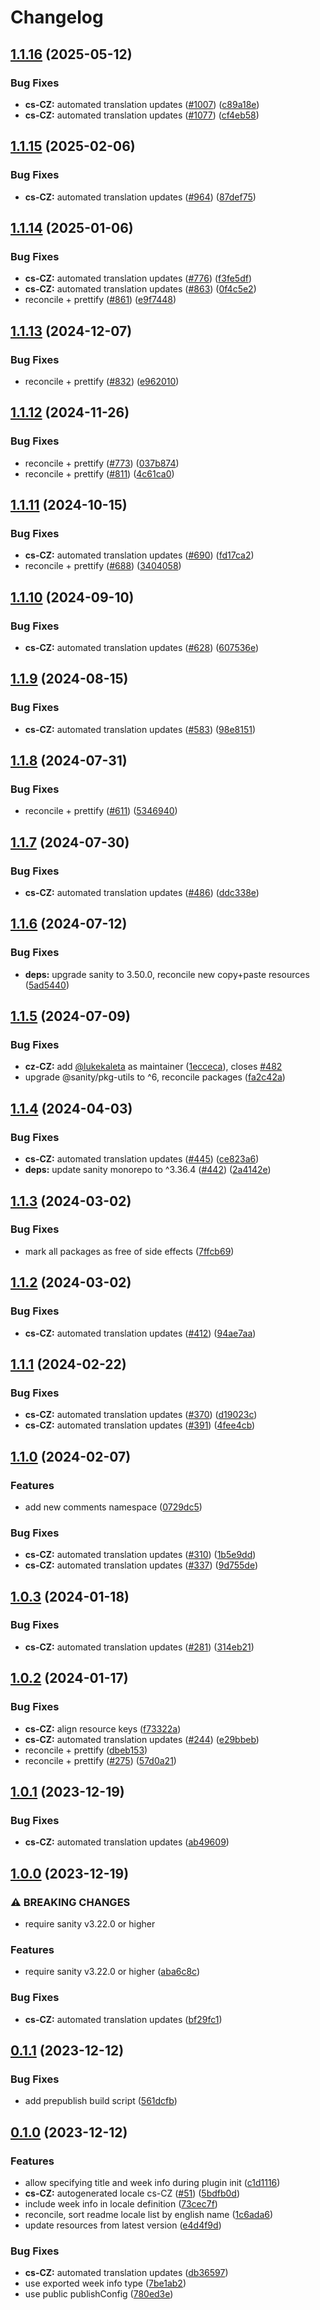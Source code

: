 # Changelog

## [1.1.16](https://github.com/sanity-io/locales/compare/locale-cs-cz-v1.1.15...locale-cs-cz-v1.1.16) (2025-05-12)


### Bug Fixes

* **cs-CZ:** automated translation updates ([#1007](https://github.com/sanity-io/locales/issues/1007)) ([c89a18e](https://github.com/sanity-io/locales/commit/c89a18e4c3fd82619ab40a3a6c6c802c349c7eeb))
* **cs-CZ:** automated translation updates ([#1077](https://github.com/sanity-io/locales/issues/1077)) ([cf4eb58](https://github.com/sanity-io/locales/commit/cf4eb5889b11aaa63713a197083095317630a521))

## [1.1.15](https://github.com/sanity-io/locales/compare/locale-cs-cz-v1.1.14...locale-cs-cz-v1.1.15) (2025-02-06)


### Bug Fixes

* **cs-CZ:** automated translation updates ([#964](https://github.com/sanity-io/locales/issues/964)) ([87def75](https://github.com/sanity-io/locales/commit/87def75d78c113c08e33edecf041e07ad4e2c403))

## [1.1.14](https://github.com/sanity-io/locales/compare/locale-cs-cz-v1.1.13...locale-cs-cz-v1.1.14) (2025-01-06)


### Bug Fixes

* **cs-CZ:** automated translation updates ([#776](https://github.com/sanity-io/locales/issues/776)) ([f3fe5df](https://github.com/sanity-io/locales/commit/f3fe5dfac029d761b9ce7e264aa53601f243dee9))
* **cs-CZ:** automated translation updates ([#863](https://github.com/sanity-io/locales/issues/863)) ([0f4c5e2](https://github.com/sanity-io/locales/commit/0f4c5e2a4786482cbe3f84b7ed691f68cb6b810d))
* reconcile + prettify ([#861](https://github.com/sanity-io/locales/issues/861)) ([e9f7448](https://github.com/sanity-io/locales/commit/e9f7448460b48fc803bd6604aada91630348ab95))

## [1.1.13](https://github.com/sanity-io/locales/compare/locale-cs-cz-v1.1.12...locale-cs-cz-v1.1.13) (2024-12-07)


### Bug Fixes

* reconcile + prettify ([#832](https://github.com/sanity-io/locales/issues/832)) ([e962010](https://github.com/sanity-io/locales/commit/e9620109a7ee1a0ad4eadeaebf8f3d05ee703747))

## [1.1.12](https://github.com/sanity-io/locales/compare/locale-cs-cz-v1.1.11...locale-cs-cz-v1.1.12) (2024-11-26)


### Bug Fixes

* reconcile + prettify ([#773](https://github.com/sanity-io/locales/issues/773)) ([037b874](https://github.com/sanity-io/locales/commit/037b8747ab096387a988bef3e632812f7217f53f))
* reconcile + prettify ([#811](https://github.com/sanity-io/locales/issues/811)) ([4c61ca0](https://github.com/sanity-io/locales/commit/4c61ca096c2fd158aefd895681bb0b7c2a634234))

## [1.1.11](https://github.com/sanity-io/locales/compare/locale-cs-cz-v1.1.10...locale-cs-cz-v1.1.11) (2024-10-15)


### Bug Fixes

* **cs-CZ:** automated translation updates ([#690](https://github.com/sanity-io/locales/issues/690)) ([fd17ca2](https://github.com/sanity-io/locales/commit/fd17ca2e5f4b010d1f8ebe4fa60f8cddad572e02))
* reconcile + prettify ([#688](https://github.com/sanity-io/locales/issues/688)) ([3404058](https://github.com/sanity-io/locales/commit/3404058c7a55c2163d680d84953f7ac5defb2066))

## [1.1.10](https://github.com/sanity-io/locales/compare/locale-cs-cz-v1.1.9...locale-cs-cz-v1.1.10) (2024-09-10)


### Bug Fixes

* **cs-CZ:** automated translation updates ([#628](https://github.com/sanity-io/locales/issues/628)) ([607536e](https://github.com/sanity-io/locales/commit/607536e4293692205e95b95f8359e471b8b24847))

## [1.1.9](https://github.com/sanity-io/locales/compare/locale-cs-cz-v1.1.8...locale-cs-cz-v1.1.9) (2024-08-15)


### Bug Fixes

* **cs-CZ:** automated translation updates ([#583](https://github.com/sanity-io/locales/issues/583)) ([98e8151](https://github.com/sanity-io/locales/commit/98e8151c073ccb3fa6ae273c209dc63fd47e0d28))

## [1.1.8](https://github.com/sanity-io/locales/compare/locale-cs-cz-v1.1.7...locale-cs-cz-v1.1.8) (2024-07-31)


### Bug Fixes

* reconcile + prettify ([#611](https://github.com/sanity-io/locales/issues/611)) ([5346940](https://github.com/sanity-io/locales/commit/534694059e674d5150f7f484fd79411b0f5b74a2))

## [1.1.7](https://github.com/sanity-io/locales/compare/locale-cs-cz-v1.1.6...locale-cs-cz-v1.1.7) (2024-07-30)


### Bug Fixes

* **cs-CZ:** automated translation updates ([#486](https://github.com/sanity-io/locales/issues/486)) ([ddc338e](https://github.com/sanity-io/locales/commit/ddc338eac40b905d16f518871d86985a07779ec9))

## [1.1.6](https://github.com/sanity-io/locales/compare/locale-cs-cz-v1.1.5...locale-cs-cz-v1.1.6) (2024-07-12)


### Bug Fixes

* **deps:** upgrade sanity to 3.50.0, reconcile new copy+paste resources ([5ad5440](https://github.com/sanity-io/locales/commit/5ad5440692ba75d76b5de468a5ed5cdfd01de995))

## [1.1.5](https://github.com/sanity-io/locales/compare/locale-cs-cz-v1.1.4...locale-cs-cz-v1.1.5) (2024-07-09)


### Bug Fixes

* **cz-CZ:** add [@lukekaleta](https://github.com/lukekaleta) as maintainer ([1ecceca](https://github.com/sanity-io/locales/commit/1ecceca5733f6c65ce2ea3d4074e8cd1967325db)), closes [#482](https://github.com/sanity-io/locales/issues/482)
* upgrade @sanity/pkg-utils to ^6, reconcile packages ([fa2c42a](https://github.com/sanity-io/locales/commit/fa2c42a0e8550ead90dcc61fe1abcecdacf8fd20))

## [1.1.4](https://github.com/sanity-io/locales/compare/locale-cs-cz-v1.1.3...locale-cs-cz-v1.1.4) (2024-04-03)


### Bug Fixes

* **cs-CZ:** automated translation updates ([#445](https://github.com/sanity-io/locales/issues/445)) ([ce823a6](https://github.com/sanity-io/locales/commit/ce823a6b6b4763495e55b2085b2eb9109892f1fd))
* **deps:** update sanity monorepo to ^3.36.4 ([#442](https://github.com/sanity-io/locales/issues/442)) ([2a4142e](https://github.com/sanity-io/locales/commit/2a4142e6e50eb5992b3432169cd71676c353276f))

## [1.1.3](https://github.com/sanity-io/locales/compare/locale-cs-cz-v1.1.2...locale-cs-cz-v1.1.3) (2024-03-02)


### Bug Fixes

* mark all packages as free of side effects ([7ffcb69](https://github.com/sanity-io/locales/commit/7ffcb6939ba729c3c6c528d81e14a833b9096f50))

## [1.1.2](https://github.com/sanity-io/locales/compare/locale-cs-cz-v1.1.1...locale-cs-cz-v1.1.2) (2024-03-02)


### Bug Fixes

* **cs-CZ:** automated translation updates ([#412](https://github.com/sanity-io/locales/issues/412)) ([94ae7aa](https://github.com/sanity-io/locales/commit/94ae7aacc090910b2f18b8e326ab79abdbfe42b7))

## [1.1.1](https://github.com/sanity-io/locales/compare/locale-cs-cz-v1.1.0...locale-cs-cz-v1.1.1) (2024-02-22)


### Bug Fixes

* **cs-CZ:** automated translation updates ([#370](https://github.com/sanity-io/locales/issues/370)) ([d19023c](https://github.com/sanity-io/locales/commit/d19023c2622c6c0d607f14d1c92c674bd58e1de6))
* **cs-CZ:** automated translation updates ([#391](https://github.com/sanity-io/locales/issues/391)) ([4fee4cb](https://github.com/sanity-io/locales/commit/4fee4cb9f51a2839ad07bb850da89bf6686c0b24))

## [1.1.0](https://github.com/sanity-io/locales/compare/locale-cs-cz-v1.0.3...locale-cs-cz-v1.1.0) (2024-02-07)


### Features

* add new comments namespace ([0729dc5](https://github.com/sanity-io/locales/commit/0729dc52cd29ac2611250663a32a7f1a5a039500))


### Bug Fixes

* **cs-CZ:** automated translation updates ([#310](https://github.com/sanity-io/locales/issues/310)) ([1b5e9dd](https://github.com/sanity-io/locales/commit/1b5e9dd12abec6c7c9b04ad194a2c8dce1c8ff36))
* **cs-CZ:** automated translation updates ([#337](https://github.com/sanity-io/locales/issues/337)) ([9d755de](https://github.com/sanity-io/locales/commit/9d755decabde7727178217225976163a35c91c53))

## [1.0.3](https://github.com/sanity-io/locales/compare/locale-cs-cz-v1.0.2...locale-cs-cz-v1.0.3) (2024-01-18)


### Bug Fixes

* **cs-CZ:** automated translation updates ([#281](https://github.com/sanity-io/locales/issues/281)) ([314eb21](https://github.com/sanity-io/locales/commit/314eb219be84b9e5041ac1ac9be2382c7299cd3d))

## [1.0.2](https://github.com/sanity-io/locales/compare/locale-cs-cz-v1.0.1...locale-cs-cz-v1.0.2) (2024-01-17)


### Bug Fixes

* **cs-CZ:** align resource keys ([f73322a](https://github.com/sanity-io/locales/commit/f73322abc4ee3206c6d2fd9e44853e5ab961110f))
* **cs-CZ:** automated translation updates ([#244](https://github.com/sanity-io/locales/issues/244)) ([e29bbeb](https://github.com/sanity-io/locales/commit/e29bbeb2c44d8ed291dde6dbbc01d2618f3412d3))
* reconcile + prettify ([dbeb153](https://github.com/sanity-io/locales/commit/dbeb153fc3f80207e357a888431d2fd739617821))
* reconcile + prettify ([#275](https://github.com/sanity-io/locales/issues/275)) ([57d0a21](https://github.com/sanity-io/locales/commit/57d0a21e05f631d47d74a2c029c9dcc3993bc7b0))

## [1.0.1](https://github.com/sanity-io/locales/compare/locale-cs-cz-v1.0.0...locale-cs-cz-v1.0.1) (2023-12-19)


### Bug Fixes

* **cs-CZ:** automated translation updates ([ab49609](https://github.com/sanity-io/locales/commit/ab49609b23f1392d282bfff5a35778786e3dd836))

## [1.0.0](https://github.com/sanity-io/locales/compare/locale-cs-cz-v0.1.1...locale-cs-cz-v1.0.0) (2023-12-19)


### ⚠ BREAKING CHANGES

* require sanity v3.22.0 or higher

### Features

* require sanity v3.22.0 or higher ([aba6c8c](https://github.com/sanity-io/locales/commit/aba6c8c3fd4f6e11b193b96a3821420f72ccc47d))


### Bug Fixes

* **cs-CZ:** automated translation updates ([bf29fc1](https://github.com/sanity-io/locales/commit/bf29fc139bcbba4a5bce48deb96de450aa32f9c1))

## [0.1.1](https://github.com/sanity-io/locales/compare/locale-cs-cz-v0.1.0...locale-cs-cz-v0.1.1) (2023-12-12)


### Bug Fixes

* add prepublish build script ([561dcfb](https://github.com/sanity-io/locales/commit/561dcfb24ab12f98fcc590b0dbc2cf297ea60485))

## [0.1.0](https://github.com/sanity-io/locales/compare/locale-cs-cz-v0.0.1...locale-cs-cz-v0.1.0) (2023-12-12)


### Features

* allow specifying title and week info during plugin init ([c1d1116](https://github.com/sanity-io/locales/commit/c1d1116bab0c99c6506a9744e33d6cf282bf1c1b))
* **cs-CZ:** autogenerated locale cs-CZ ([#51](https://github.com/sanity-io/locales/issues/51)) ([5bdfb0d](https://github.com/sanity-io/locales/commit/5bdfb0d4266b95a47ac0e2d3474f9aed2c0cd0da))
* include week info in locale definition ([73cec7f](https://github.com/sanity-io/locales/commit/73cec7fb69ac92a565282aac0d08f13b634372fb))
* reconcile, sort readme locale list by english name ([1c6ada6](https://github.com/sanity-io/locales/commit/1c6ada624e83307f820d6c4ce1e7560eaf94b151))
* update resources from latest version ([e4d4f9d](https://github.com/sanity-io/locales/commit/e4d4f9daf8c2566f3ee7c9b002ac6d0051a2734c))


### Bug Fixes

* **cs-CZ:** automated translation updates ([db36597](https://github.com/sanity-io/locales/commit/db36597eb6496eaac699809814d452cc20a68efe))
* use exported week info type ([7be1ab2](https://github.com/sanity-io/locales/commit/7be1ab27939e1836e000155c576362fb5f54bd3e))
* use public publishConfig ([780ed3e](https://github.com/sanity-io/locales/commit/780ed3e6d35198fedebd769e71bf1dcc09fc6528))
